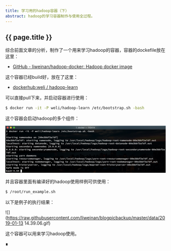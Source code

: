 ```yaml
---
title: 学习用的hadoop容器（下）
abstract: hadoop的学习容器制作与使用全过程。
---
```


## {{ page.title }}

综合前面文章的分析，制作了一个用来学习hadoop的容器，容器的dockefile放在这里：

- [GitHub - liweinan/hadoop-docker: Hadoop docker image](https://github.com/liweinan/hadoop-docker)

这个容器已经build好，放在了这里：

- [dockerhub:weli / hadoop-learn](https://cloud.docker.com/u/weli/repository/docker/weli/hadoop-learn)

可以直接pull下来，并启动容器进行使用：

```bash
$ docker run -it -P weli/hadoop-learn /etc/bootstrap.sh -bash
```

这个容器会启动hadoop的多个组件：

![](https://raw.githubusercontent.com/liweinan/blogpicbackup/master/data/861E00F3-BBE8-46C5-8559-771B723F2978.png)

并且容器里面有编译好的hadoop使用样例可供使用：

```bash
$ /root/run_example.sh
```

以下是例子的执行结果：

![](https://raw.githubusercontent.com/liweinan/blogpicbackup/master/data/2019-01-13 14.39.06.gif)

这个容器可以用来学习hadoop使用。

∎